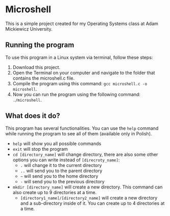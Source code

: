 
# Microshell
This is a simple project created for my Operating Systems class at Adam Mickiewicz University.

## Running the program
To use this program in a Linux system via terminal, follow these steps:
1. Download this project.
2. Open the Terminal on your computer and navigate to the folder that contains the microshell.c file.
3. Compile the program using this command: `gcc microshell.c -o microshell`.
4. Now you can run the program using the following command: `./microshell`.

## What does it do?
This program has several functionalities. You can use the `help` command while running the program to see all of them (available only in Polish).
- `help` will show you all possible commands
- `exit` will stop the program
- `cd [directory_name]` will change directory, there are also some other options you can write instead of `[direcroty_name]`:
    - `.` will change it to the current directory
    - `..` will send you to the parent directory
    - `~` will send you to the home directory
    - `-` will send you to the previous directory
- `mkdir [directory_name]` will create a new directory. This command can also create up to 9 directories at a time.
    - `[directory1_name]/[directory2_name]` will create a new directory and a sub-directory inside of it. You can create up to 4 directories at a time.
